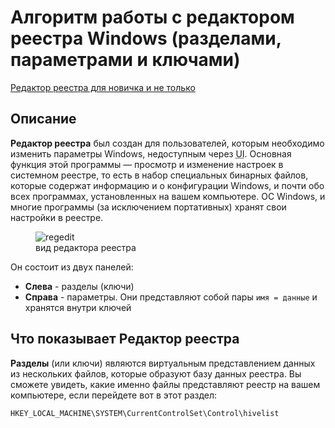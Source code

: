 # Алгоритм работы с редактором реестра Windows (разделами, параметрами и ключами)

<a href='https://winreviewer.com/redaktor-reestra-dlya-novichka-i-ne-tolko/' class='btn btn-sm bg-light text-dark' target='_blank'>Редактор реестра для новичка и не только</a>

## Описание
**Редактор реестра** был создан для пользователей, которым необходимо изменить параметры Windows, недоступным через <abbr title='User Interface'>UI</abbr>.
Основная функция этой программы — просмотр и изменение настроек в системном реестре, то есть в набор специальных бинарных файлов, которые содержат информацию и о конфигурации Windows,
и почти обо всех программах, установленных на вашем компьютере. ОС Windows, и многие программы (за исключением портативных) хранят свои настройки в реестре.

<div class='text-center'>
   <figure class='figure'>
      <img class='figure-img img-fluid rounded' src='/src/img/regedit.png' alt='regedit'>
      <figcaption class='figure-caption'>вид редактора реестра</figcaption>
   </figure>
</div>

Он состоит из двух панелей:

- **Слева** - разделы (ключи)
- **Справа** - параметры. Они представляют собой пары `имя = данные` и хранятся внутри ключей


## Что показывает Редактор реестра

**Разделы** (или ключи) являются виртуальным представлением данных из нескольких файлов, которые образуют базу данных реестра.
Вы сможете увидеть, какие именно файлы представляют реестр на вашем компьютере, если перейдете вот в этот раздел:

`HKEY_LOCAL_MACHINE\SYSTEM\CurrentControlSet\Control\hivelist`